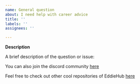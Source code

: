 ```yaml
---
name: General question
about: I need help with career advice
title: ''
labels: ''
assignees: ''

---
```



**Description**

A brief description of the question or issue:

You can also join the discord community [here](https://discord.com/invite/jZQs6Wu)

Feel free to check out other cool repositories of EddieHub [here](https://github.com/EddieHubCommunity)

